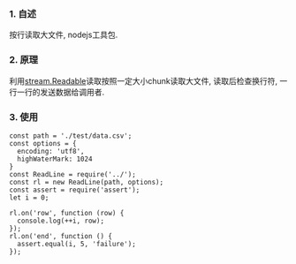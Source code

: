 ### 1. 自述

按行读取大文件, nodejs工具包.

### 2. 原理

利用[stream.Readable](http://nodejs.cn/api/stream.html#stream_class_stream_readable)读取按照一定大小chunk读取大文件, 读取后检查换行符, 一行一行的发送数据给调用者.

### 3. 使用

```:javascript
const path = './test/data.csv';
const options = {
  encoding: 'utf8',
  highWaterMark: 1024
}
const ReadLine = require('../');
const rl = new ReadLine(path, options);
const assert = require('assert');
let i = 0;

rl.on('row', function (row) {
  console.log(++i, row);
});
rl.on('end', function () {
  assert.equal(i, 5, 'failure');
});
```